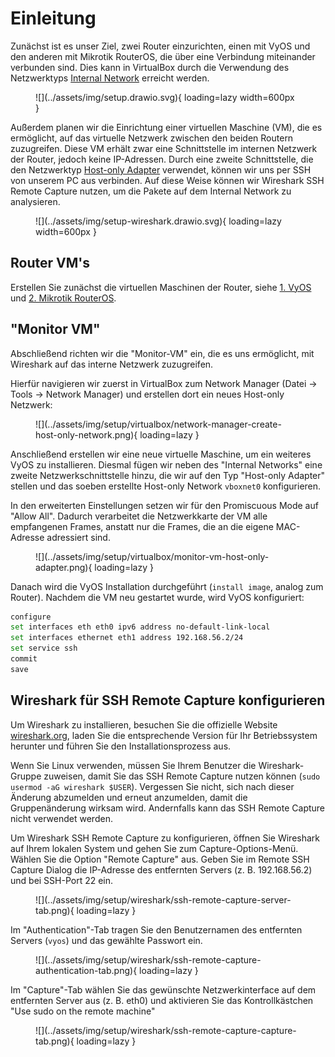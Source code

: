 # Einleitung

Zunächst ist es unser Ziel, zwei Router einzurichten, einen mit VyOS und den anderen mit Mikrotik RouterOS, die über
eine Verbindung miteinander verbunden sind. Dies kann in VirtualBox durch die Verwendung des Netzwerktyps 
[Internal Network](https://www.virtualbox.org/manual/ch06.html#network_internal) erreicht werden.

<figure markdown>
  ![](../assets/img/setup.drawio.svg){ loading=lazy width=600px }
</figure>

Außerdem planen wir die Einrichtung einer virtuellen Maschine (VM), die es ermöglicht, auf das virtuelle Netzwerk
zwischen den beiden Routern zuzugreifen. Diese VM erhält zwar eine Schnittstelle im internen Netzwerk der Router, jedoch
keine IP-Adressen. Durch eine zweite Schnittstelle, die den
Netzwerktyp [Host-only Adapter](https://www.virtualbox.org/manual/ch06.html#network_hostonly) verwendet, können wir uns
per SSH von unserem PC aus verbinden. Auf diese Weise können wir Wireshark SSH Remote Capture nutzen, um die Pakete auf 
dem Internal Network zu analysieren.

<figure markdown>
  ![](../assets/img/setup-wireshark.drawio.svg){ loading=lazy width=600px }
</figure>

## Router VM's
Erstellen Sie zunächst die virtuellen Maschinen der Router, siehe [1. VyOS](../1_vyos/) und [2. Mikrotik RouterOS](../2_routeros/).

## "Monitor VM"
Abschließend richten wir die "Monitor-VM" ein, die es uns ermöglicht, mit Wireshark auf das interne Netzwerk
zuzugreifen. 

Hierfür navigieren wir zuerst in VirtualBox zum Network Manager (Datei -> Tools -> Network Manager) und
erstellen dort ein neues Host-only Netzwerk:

<figure markdown>
  ![](../assets/img/setup/virtualbox/network-manager-create-host-only-network.png){ loading=lazy }
</figure>

Anschließend erstellen wir eine neue virtuelle Maschine, um ein weiteres VyOS zu installieren. Diesmal fügen wir neben
des "Internal Networks" eine zweite Netzwerkschnittstelle hinzu, die wir auf den Typ "Host-only Adapter" stellen und das
soeben erstellte Host-only Network `vboxnet0` konfigurieren.

In den erweiterten Einstellungen setzen wir für den
Promiscuous Mode auf "Allow All". Dadurch verarbeitet die Netzwerkkarte der VM alle empfangenen Frames, anstatt nur die
Frames, die an die eigene MAC-Adresse adressiert sind.

<figure markdown>
  ![](../assets/img/setup/virtualbox/monitor-vm-host-only-adapter.png){ loading=lazy }
</figure>

Danach wird die VyOS Installation durchgeführt (`install image`, analog zum Router). Nachdem die VM neu gestartet wurde,
wird VyOS konfiguriert:
```sh
configure
set interfaces eth eth0 ipv6 address no-default-link-local 
set interfaces ethernet eth1 address 192.168.56.2/24
set service ssh 
commit
save
```

## Wireshark für SSH Remote Capture konfigurieren
Um Wireshark zu installieren, besuchen Sie die offizielle Website [wireshark.org](https://www.wireshark.org/), laden Sie
die entsprechende Version für Ihr Betriebssystem herunter und führen Sie den Installationsprozess aus.

Wenn Sie Linux verwenden, müssen Sie Ihrem Benutzer die Wireshark-Gruppe zuweisen, damit Sie das SSH Remote Capture
nutzen können (`sudo usermod -aG wireshark $USER`). Vergessen Sie nicht, sich nach dieser Änderung
abzumelden und erneut anzumelden, damit die Gruppenänderung wirksam wird. Andernfalls kann das SSH Remote Capture nicht
verwendet werden.

Um Wireshark SSH Remote Capture zu konfigurieren, öffnen Sie Wireshark auf Ihrem lokalen System und gehen Sie zum
Capture-Options-Menü. Wählen Sie die Option "Remote Capture" aus. Geben Sie im Remote SSH Capture Dialog die IP-Adresse
des entfernten Servers (z. B. 192.168.56.2) und bei SSH-Port 22 ein.

<figure markdown>
  ![](../assets/img/setup/wireshark/ssh-remote-capture-server-tab.png){ loading=lazy }
</figure>


Im "Authentication"-Tab tragen Sie den Benutzernamen des entfernten Servers (`vyos`) und das gewählte Passwort ein. 

<figure markdown>
  ![](../assets/img/setup/wireshark/ssh-remote-capture-authentication-tab.png){ loading=lazy }
</figure>

Im "Capture"-Tab wählen Sie das gewünschte Netzwerkinterface auf dem entfernten Server aus (z. B. eth0) und aktivieren
Sie das Kontrollkästchen "Use sudo on the remote machine"

<figure markdown>
  ![](../assets/img/setup/wireshark/ssh-remote-capture-capture-tab.png){ loading=lazy }
</figure>
